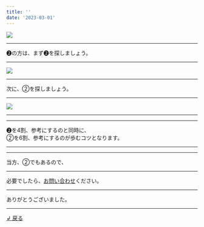 ```yaml
---
title: ''
date: '2023-03-01'
---
```

![](/images/22.jpg)
***
➋の方は、まず➋を探しましょう。
***
![](/images/22_.jpg)
***
次に、②を探しましょう。
***
![](/images/22__.jpg)
***
***
➋を4割、参考にするのと同時に、    
②を6割、参考にするのが歩むコツとなります。
***
***
当方、②でもあるので、
***
必要でしたら、[お問い合わせ](https://thebase.in/inquiry/01234567890)ください。
***
ありがとうございました。
***
[ ↲ 戻る ](/posts/0)
